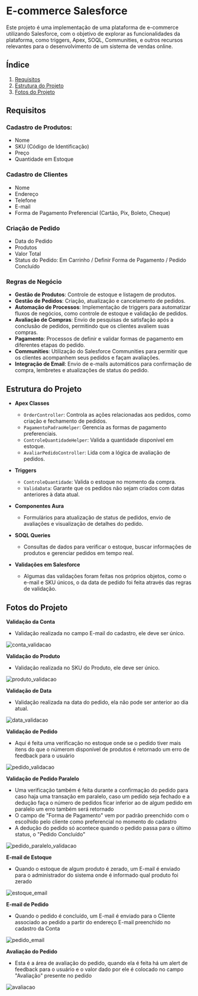 # E-commerce Salesforce

Este projeto é uma implementação de uma plataforma de e-commerce utilizando Salesforce, com o objetivo de explorar as funcionalidades da plataforma, como triggers, Apex, SOQL, Communities, e outros recursos relevantes para o desenvolvimento de um sistema de vendas online.

## Índice
1. [Requisitos](#requisitos)
2. [Estrutura do Projeto](#estrutura-do-projeto)
3. [Fotos do Projeto](#fotos-do-projeto)

## Requisitos

### **Cadastro de Produtos:**
- Nome
- SKU (Código de Identificação)
- Preço
- Quantidade em Estoque

### **Cadastro de Clientes**
- Nome
- Endereço
- Telefone
- E-mail
- Forma de Pagamento Preferencial (Cartão, Pix, Boleto, Cheque)

### **Criação de Pedido**
- Data do Pedido
- Produtos
- Valor Total
- Status do Pedido: Em Carrinho / Definir Forma de Pagamento / Pedido Concluído

### **Regras de Negócio**
- **Gestão de Produtos**: Controle de estoque e listagem de produtos.
- **Gestão de Pedidos**: Criação, atualização e cancelamento de pedidos.
- **Automação de Processos**: Implementação de triggers para automatizar fluxos de negócios, como controle de estoque e validação de pedidos.
- **Avaliação de Compras**: Envio de pesquisas de satisfação após a conclusão de pedidos, permitindo que os clientes avaliem suas compras.
- **Pagamento**: Processos de definir e validar formas de pagamento em diferentes etapas do pedido.
- **Communities**: Utilização do Salesforce Communities para permitir que os clientes acompanhem seus pedidos e façam avaliações.
- **Integração de Email**: Envio de e-mails automáticos para confirmação de compra, lembretes e atualizações de status do pedido.

## Estrutura do Projeto

- **Apex Classes**
  - `OrderController`: Controla as ações relacionadas aos pedidos, como criação e fechamento de pedidos.
  - `PagamentoPadraoHelper`: Gerencia as formas de pagamento preferenciais.
  - `ControleQuantidadeHelper`: Valida a quantidade disponível em estoque.
  - `AvaliarPedidoController`: Lida com a lógica de avaliação de pedidos.
  
- **Triggers**
  - `ControleQuantidade`: Valida o estoque no momento da compra.
  - `ValidaData`: Garante que os pedidos não sejam criados com datas anteriores à data atual.
  
- **Componentes Aura**
  - Formulários para atualização de status de pedidos, envio de avaliações e visualização de detalhes do pedido.
  
- **SOQL Queries**
  - Consultas de dados para verificar o estoque, buscar informações de produtos e gerenciar pedidos em tempo real.
- **Validações em Salesforce**
  - Algumas das validações foram feitas nos próprios objetos, como o e-mail e SKU únicos, o da data de pedido foi feita através das regras de validação.

## **Fotos do Projeto**

**Validação da Conta**
- Validação realizada no campo E-mail do cadastro, ele deve ser único.

![conta_validacao](images/conta_validacao.png)

**Validação do Produto**
- Validação realizada no SKU do Produto, ele deve ser único.

![produto_validacao](images/produto_validacao.png)

**Validação de Data**
- Validação realizada na data do pedido, ela não pode ser anterior ao dia atual.

![data_validacao](images/data_validacao.png)

**Validação de Pedido**
- Aqui é feita uma verificação no estoque onde se o pedido tiver mais itens do que o númerom disponível de produtos é retornado um erro de feedback para o usuário

![pedido_validacao](images/pedido_validacao.png)

**Validação de Pedido Paralelo**
- Uma verificação também é feita durante a confirmação do pedido para caso haja uma transação em paralelo, caso um pedido seja fechado e a dedução faça o número de pedidos ficar inferior ao de algum pedido em paralelo um erro também será retornado
- O campo de "Forma de Pagamento" vem por padrão preenchido com o escolhido pelo cliente como preferencial no momento do cadastro
- A dedução do pedido só acontece quando o pedido passa para o último status, o "Pedido Concluído"

![pedido_paralelo_validacao](images/em_carrinho_validacao.png)

**E-mail de Estoque**
- Quando o estoque de algum produto é zerado, um E-mail é enviado para o administrador do sistema onde é informado qual produto foi zerado

![estoque_email](images/estoque_email.png)

**E-mail de Pedido**
- Quando o pedido é concluído, um E-mail é enviado para o Cliente associado ao pedido a partir do endereço E-mail preenchido no cadastro da Conta 

![pedido_email](images/pedido_email.png)

**Avaliação do Pedido**
- Esta é a área de avaliação do pedido, quando ela é feita há um alert de feedback para o usuário e o valor dado por ele é colocado no campo "Avaliação" presente no pedido

![avaliacao](images/avaliacao.png)
